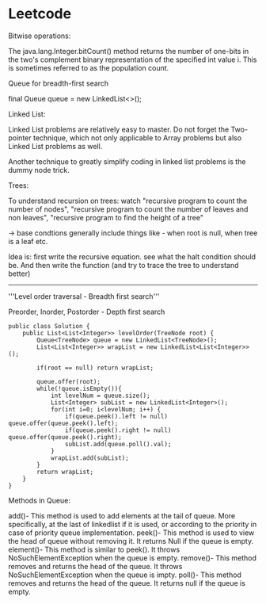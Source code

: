 # Leetcode

Bitwise operations:

The java.lang.Integer.bitCount() method returns the number of one-bits in the two's complement binary representation of the specified int value i. This is sometimes referred to as the population count.

Queue for breadth-first search

final Queue<TreeNode> queue = new LinkedList<>();

Linked List:

Linked List problems are relatively easy to master. Do not forget the Two-pointer technique, which not only applicable to Array problems but also Linked List problems as well.

Another technique to greatly simplify coding in linked list problems is the dummy node trick.

Trees:

To understand recursion on trees: watch "recursive program to count the number of nodes", "recursive program to count the number of leaves and non leaves", "recursive program to find the height of a tree"

-> base condtions generally include things like - when root is null, when tree is a leaf etc.

Idea is: first write the recursive equation. see what the halt condition should be. And then write the function (and try to trace the tree to understand better)

---------------

'''Level order traversal - Breadth first search'''

Preorder, Inorder, Postorder - Depth first search

```
public class Solution {
    public List<List<Integer>> levelOrder(TreeNode root) {
        Queue<TreeNode> queue = new LinkedList<TreeNode>();
        List<List<Integer>> wrapList = new LinkedList<List<Integer>>();
        
        if(root == null) return wrapList;
        
        queue.offer(root);
        while(!queue.isEmpty()){
            int levelNum = queue.size();
            List<Integer> subList = new LinkedList<Integer>();
            for(int i=0; i<levelNum; i++) {
                if(queue.peek().left != null) queue.offer(queue.peek().left);
                if(queue.peek().right != null) queue.offer(queue.peek().right);
                subList.add(queue.poll().val);
            }
            wrapList.add(subList);
        }
        return wrapList;
    }
}
```
Methods in Queue:

add()- This method is used to add elements at the tail of queue. More specifically, at the last of linkedlist if it is used, or according to the priority in case of priority queue implementation.
peek()- This method is used to view the head of queue without removing it. It returns Null if the queue is empty.
element()- This method is similar to peek(). It throws NoSuchElementException when the queue is empty.
remove()- This method removes and returns the head of the queue. It throws NoSuchElementException when the queue is impty.
poll()- This method removes and returns the head of the queue. It returns null if the queue is empty.
